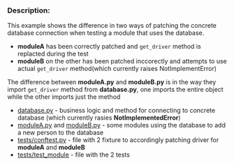 ### Description:
This example shows the difference in two ways of patching the concrete database connection when testing a module that uses the database.

- **moduleA** has been correctly patched and ```get_driver``` method is replacted during the test
- **moduleB** on the other has been patched inccorectly and attempts to use actual ```get_driver``` method(which currently raises NotImplementError)

The difference between **moduleA.py** and **moduleB.py** is in the way they import ```get_driver``` method from **database.py**, one imports the entire object while the other imports just the method


* [database.py](https://github.com/KantiCodes/Python-examples/blob/main/patching_database_during_test/database.py) - business logic and method for connecting to concrete database (which currently rasies **NotImplementedError**)
* [moduleA.py](https://github.com/KantiCodes/Python-examples/blob/main/patching_database_during_test/moduleA.py) and [moduleB.py](https://github.com/KantiCodes/Python-examples/blob/main/patching_database_during_test/moduleB.py) - some modules using the database to add a new person to the database
* [tests/conftest.py](https://github.com/KantiCodes/Python-examples/blob/main/patching_database_during_test/tests/conftest.py) - file with 2 fixture to accordingly patching driver for **moduleA** and **moduleB**
* [tests/test_module](https://github.com/KantiCodes/Python-examples/blob/main/patching_database_during_test/tests/module_test.py) - file with the 2 tests 
